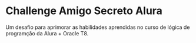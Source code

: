 # Challenge Amigo Secreto Alura
Um desafio para aprimorar as habilidades aprendidas no curso de lógica de programção da Alura + Oracle T8.
